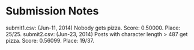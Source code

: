Submission Notes
========================================================

submit1.csv: (Jun-11, 2014) Nobody gets pizza. Score: 0.50000. Place: 25/25.
submit2.csv: (Jun-23, 2014) Posts with character length > 487 get pizza. Score: 0.56099. Place: 19/37.
